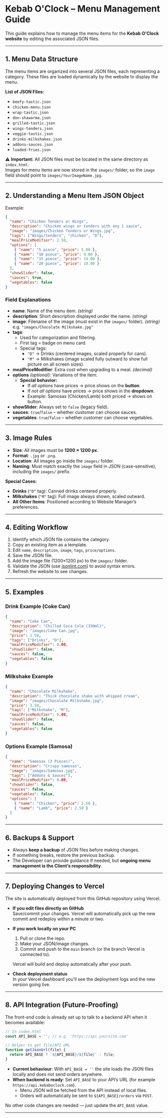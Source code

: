 # Kebab O'Clock – Menu Management Guide

This guide explains how to manage the menu items for the **Kebab O'Clock website** by editing the associated JSON files.

---

## 1. Menu Data Structure

The menu items are organized into several JSON files, each representing a category. These files are loaded dynamically by the website to display the menu.

**List of JSON Files:**

- `beefy-tastic.json`
- `chicken-menu.json`
- `wrap-tastic.json`
- `don-shawarma.json`
- `grilled-tastic.json`
- `wings-tenders.json`
- `veggie-tastic.json`
- `drinks-milkshakes.json`
- `addons-sauces.json`
- `loaded-fries.json`

⚠️ **Important:** All JSON files must be located in the same directory as `index.html`.  
Images for menu items are now stored in the `images/` folder, so the `image` field should point to `images/YourImageName.jpg`.

---

## 2. Understanding a Menu Item JSON Object

Example:

```json
{
  "name": "Chicken Tenders or Wings",
  "description": "Chicken wings or tenders with any 1 sauce",
  "image": "images/Chicken Tenders or Wings.jpg",
  "tags": ["Wings/tenders", "chicken", "D"],
  "mealPriceModifier": 2.50,
  "options": [
    { "name": "5 piece", "price": 5.00 },
    { "name": "10 piece", "price": 9.00 },
    { "name": "15 piece", "price": 14.00 },
    { "name": "20 piece", "price": 18.00 }
  ],
  "showSlider": false,
  "sauces": true,
  "vegetables": false
}
```

### Field Explanations

- **name**: Name of the menu item. *(string)*
- **description**: Short description displayed under the name. *(string)*
- **image**: Filename of the image (must exist in the `images/` folder). *(string)*  
  e.g. `"images/Chocolate Milkshake.jpg"`
- **tags**:
  - Used for categorization and filtering.
  - First tag = badge on menu card.
  - Special tags:
    - `"D"` → Drinks (centered images, scaled properly for cans).
    - `"M"` → Milkshakes (image scaled fully outward to show full picture on all screen sizes).
- **mealPriceModifier**: Extra cost when upgrading to a meal. *(decimal)*
- **options** *(optional)*: Variations of the item.
  - **Special behavior:**
    - If *all options* have prices → price shows on the **button**.
    - If *not all options* have prices → price shows in the **dropdown**.
    - Example: Samosas (Chicken/Lamb) both priced → shows on button.
- **showSlider**: Always set to `false` (legacy field).
- **sauces**: `true`/`false` – whether customer can choose sauces.
- **vegetables**: `true`/`false` – whether customer can choose vegetables.

---

## 3. Image Rules

- **Size**: All images must be **1200 × 1200 px**.
- **Format**: `.jpg` or `.png`.
- **Location**: All images go inside the `images/` folder.
- **Naming**: Must match exactly the `image` field in JSON (case-sensitive), including the `images/` prefix.

**Special Cases:**

- **Drinks** (`"D"` tag): Canned drinks centered properly.
- **Milkshakes** (`"M"` tag): Full image always shown, scaled outward.
- **All Other Items**: Positioned according to Website Manager’s preferences.

---

## 4. Editing Workflow

1. Identify which JSON file contains the category.
2. Copy an existing item as a template.
3. Edit `name`, `description`, `image`, `tags`, `price/options`.
4. Save the JSON file.
5. Add the image file (1200×1200 px) to the `images/` folder.
6. Validate the JSON (use [jsonlint.com](https://jsonlint.com)) to avoid syntax errors.
7. Refresh the website to see changes.

---

## 5. Examples

### Drink Example (Coke Can)

```json
{
  "name": "Coke Can",
  "description": "Chilled Coca Cola (330ml)",
  "image": "images/Coke Can.jpg",
  "price": 1.50,
  "tags": ["Drinks", "D"],
  "mealPriceModifier": 0.00,
  "showSlider": false,
  "sauces": false,
  "vegetables": false
}
```

### Milkshake Example

```json
{
  "name": "Chocolate Milkshake",
  "description": "Thick chocolate shake with whipped cream",
  "image": "images/Chocolate Milkshake.jpg",
  "price": 3.50,
  "tags": ["Milkshake", "M"],
  "mealPriceModifier": 0.00,
  "showSlider": false,
  "sauces": false,
  "vegetables": false
}
```

### Options Example (Samosa)

```json
{
  "name": "Samosas (3 Pieces)",
  "description": "Crispy samosas",
  "image": "images/Samosas.jpg",
  "tags": ["Addons & Sauces"],
  "mealPriceModifier": 0.00,
  "showSlider": false,
  "sauces": false,
  "vegetables": false,
  "options": [
    { "name": "Chicken", "price": 2.50 },
    { "name": "Lamb", "price": 2.50 }
  ]
}
```

---

## 6. Backups & Support

- Always **keep a backup** of JSON files before making changes.
- If something breaks, restore the previous backup.
- The Developer can provide guidance if needed, but **ongoing menu management is the Client’s responsibility**.

---

## 7. Deploying Changes to Vercel

The site is automatically deployed from this GitHub repository using Vercel.

- **If you edit files directly on GitHub**  
  Save/commit your changes. Vercel will automatically pick up the new commit and redeploy within a minute or two.

- **If you work locally on your PC**  
  1. Pull or clone the repo.  
  2. Make your JSON/image changes.  
  3. Commit and push to the `main` branch (or the branch Vercel is connected to).  

  Vercel will build and deploy automatically after your push.

- **Check deployment status**  
  In your Vercel dashboard you’ll see the deployment logs and the new version going live.

---

## 8. API Integration (Future-Proofing)

The front-end code is already set up to talk to a backend API when it becomes available:

```js
// In index.html
const API_BASE = ''; // e.g. 'https://api.yoursite.com'

// Helper to get file/API URL
function getJsonUrl(file) {
  return API_BASE ? `${API_BASE}/${file}` : file;
}
```

- **Current behaviour**: With `API_BASE = ''` the site loads the JSON files locally and does not send orders anywhere.
- **When backend is ready**: Set `API_BASE` to your API’s URL (for example `https://api.kebaboclock.com`).
  - Menu JSON will be fetched from the API instead of local files.
  - Orders will automatically be sent to `${API_BASE}/orders` via `POST`.

No other code changes are needed — just update the `API_BASE` value.

---
